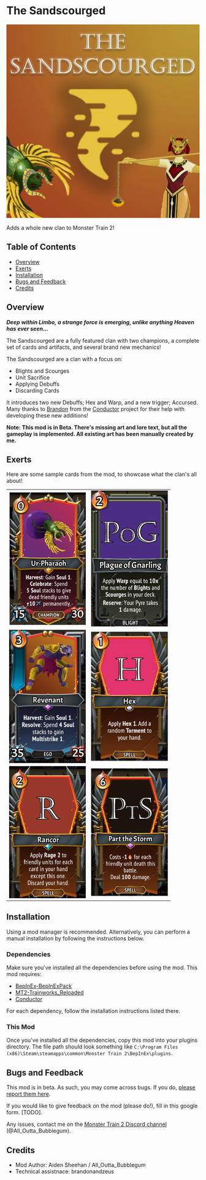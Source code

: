 # The Sandscourged

![The Sandscourged](icon.png)

Adds a whole new clan to Monster Train 2!

## Table of Contents
* [Overview](#overview)
* [Exerts](#exerts)
* [Installation](#installation)
* [Bugs and Feedback](#bugs-and-feedback)
* [Credits](#credits)


## Overview

***Deep within Limbo, a strange force is emerging, unlike anything Heaven has ever seen...***

The Sandscourged are a fully featured clan with two champions, a complete set of cards and artifacts, and several brand new mechanics!

The Sandscourged are a clan with a focus on:

* Blights and Scourges
* Unit Sacrifice
* Applying Debuffs
* Discarding Cards

It introduces two new Debuffs; Hex and Warp, and a new trigger; Accursed. Many thanks to [Brandon](https://github.com/TricksterGuy) from the [Conductor](https://github.com/Monster-Train-2-Modding-Group/Conductor) project for their help with developing these new additions!

**Note: This mod is in Beta. There's missing art and lore text, but all the gameplay is implemented. All existing art has been manually created by me.**

## Exerts
Here are some sample cards from the mod, to showcase what the clan's all about!

|    |            |
|:----------|:-------------:|
| <img src="./.img/Soulmonger.png" alt="Soulmonger" width="200"/> |  <img src="./.img/Plague of Gnarling.png" alt="Plague of Gnarling" width="200"/> |
| <img src="./.img/Revenant.png" alt="Revenant" width="200"/> |    <img src="./.img/Hex_card.png" alt="Hex" width="200"/>   |
| <img src="./.img/Rancor.png" alt="Rancor" width="200"/> | <img src="./.img/Part the Storm.png" alt="Part the Storm" width="200"/> |

## Installation
Using a mod manager is recommended. Alternatively, you can perform a manual installation by following the instructions below.

### Dependencies
Make sure you've installed all the dependencies before using the mod. This mod requires:

* [BepInEx-BepInExPack](https://github.com/risk-of-thunder/BepInEx)
* [MT2-Trainworks_Reloaded](https://github.com/Monster-Train-2-Modding-Group/Trainworks-Reloaded)
* [Conductor](https://github.com/Monster-Train-2-Modding-Group/Conductor)

For each dependency, follow the installation instructions listed there.

### This Mod
Once you've installed all the dependencies, copy this mod into your plugins directory. The file path should look something like `C:\Program Files (x86)\Steam\steamapps\common\Monster Train 2\BepInEx\plugins`.

## Bugs and Feedback
This mod is in beta. As such, you may come across bugs. If you do, [please report them here](https://github.com/AidenSheehan/MT2_Sandscourged/issues).

If you would like to give feedback on the mod (please do!), fill in this google form. [TODO].

Any issues, contact me on the [Monster Train 2 Discord channel](https://discord.gg/jfbTdktH) (@All_Outta_Bubblegum).

## Credits
* Mod Author: Aiden Sheehan / All_Outta_Bubblegum
* Technical assistnace: brandonandzeus